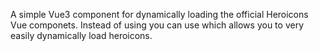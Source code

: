 A simple Vue3 component for dynamically loading the official Heroicons Vue componets. Instead of using <BeakerIcon /> you can use <DynamicHeroicon name="beaker" /> which allows you to very easily dynamically load heroicons. 
